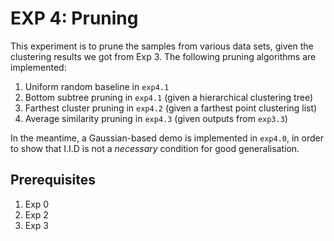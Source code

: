 # EXP 4: Pruning

This experiment is to prune the samples from various data sets, given the clustering results we got from Exp 3.
The following pruning algorithms are implemented:

1. Uniform random baseline in `exp4.1`
2. Bottom subtree pruning in `exp4.1` (given a hierarchical clustering tree)
3. Farthest cluster pruning in `exp4.2` (given a farthest point clustering list)
4. Average similarity pruning in `exp4.3` (given outputs from `exp3.3`)

In the meantime, a Gaussian-based demo is implemented in `exp4.0`, in order to show that I.I.D is not a *necessary* condition for good generalisation.

## Prerequisites

1. Exp 0
2. Exp 2
3. Exp 3